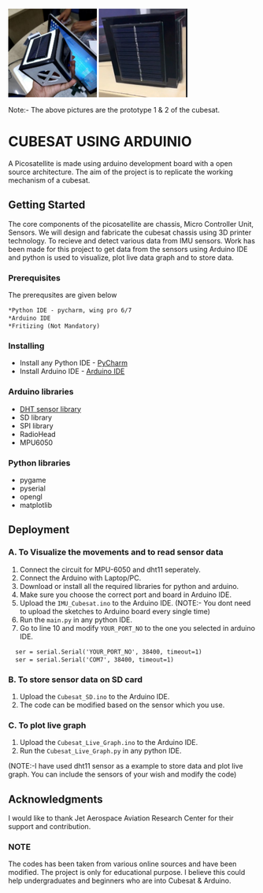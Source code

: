 <img src="images/prototype1.jpg" width="180" height ="180">  <img src="images/cub.png" width="180" height ="180"> 

Note:- The above pictures are the prototype 1 & 2 of the cubesat.

# CUBESAT USING ARDUINIO 

A Picosatellite is made using arduino development board with a open source architecture. The aim of the project is to replicate the working mechanism of a cubesat. 

## Getting Started

The core components of the picosatellite are  chassis, Micro Controller Unit, Sensors. We will design and fabricate the cubesat chassis using 3D printer technology. To recieve and detect various data from IMU sensors. Work has been made for this project to get data from the sensors using Arduino IDE and python is used to visualize, plot live data graph and to store data.

### Prerequisites

The prerequsites are given below
```
*Python IDE - pycharm, wing pro 6/7
*Arduino IDE 
*Fritizing (Not Mandatory)
```
### Installing

* Install any Python IDE - [PyCharm](https://www.jetbrains.com/pycharm/) 
* Install Arduino IDE - [Arduino IDE](https://www.arduino.cc/en/main/software)

### Arduino libraries 

* [DHT sensor library]( https://github.com/adafruit/DHT-sensor-library)
* SD library
* SPI library
* RadioHead
* MPU6050

### Python libraries 

 * pygame
 * pyserial
 * opengl
 * matplotlib
 
 ## Deployment 
 ### A. To Visualize the movements  and to read sensor data 
  1. Connect the circuit for MPU-6050 and dht11 seperately.
  2. Connect the Arduino with Laptop/PC.
  3. Download or install all the required libraries for python and arduino.
  4. Make sure you choose the correct port and board in Arduino IDE.
  5. Upload the ``IMU_Cubesat.ino`` to the Arduino IDE.
  (NOTE:- You dont need to upload the sketches to Arduino board every single time)
  6. Run the ``main.py`` in any python IDE.
  7. Go to line 10 and modify ``YOUR_PORT_NO`` to the one you selected in arduino IDE.
  
```
  ser = serial.Serial('YOUR_PORT_NO', 38400, timeout=1)
  ser = serial.Serial('COM7', 38400, timeout=1)
 ```
 ### B. To store sensor data on SD card
   1. Upload the ``Cubesat_SD.ino`` to the Arduino IDE.
   2. The code can be modified based on the sensor which you use.
   
 ### C. To plot live graph 
   1. Upload the ``Cubesat_Live_Graph.ino`` to the Arduino IDE.
   2. Run the ``Cubesat_Live_Graph.py`` in any python IDE.

(NOTE:-I have used dht11 sensor as a example to store data and plot live graph. You can include the sensors of your wish and modify the code)

## Acknowledgments

I would like to thank Jet Aerospace Aviation Research Center for their support and contribution.

### NOTE
The codes has been taken from various online sources and have been modified. The project is only for educational purpose. I believe this could help undergraduates and beginners who are into Cubesat & Arduino.


 
 

